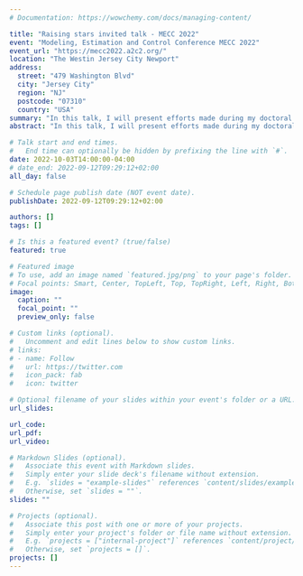 ```yaml
---
# Documentation: https://wowchemy.com/docs/managing-content/

title: "Raising stars invited talk - MECC 2022"
event: "Modeling, Estimation and Control Conference MECC 2022"
event_url: "https://mecc2022.a2c2.org/"
location: "The Westin Jersey City Newport"
address: 
  street: "479 Washington Blvd"
  city: "Jersey City"
  region: "NJ"
  postcode: "07310"
  country: "USA"
summary: "In this talk, I will present efforts made during my doctoral research to reduce the computational complexity of model predictive control (MPC) implementations for robotic applications and reducing the engineering time required for its deployment."
abstract: "In this talk, I will present efforts made during my doctoral research to reduce the computational complexity of model predictive control (MPC) implementations for robotic applications and reducing the engineering time required for its deployment."

# Talk start and end times.
#   End time can optionally be hidden by prefixing the line with `#`.
date: 2022-10-03T14:00:00-04:00
# date_end: 2022-09-12T09:29:12+02:00
all_day: false

# Schedule page publish date (NOT event date).
publishDate: 2022-09-12T09:29:12+02:00

authors: []
tags: []

# Is this a featured event? (true/false)
featured: true

# Featured image
# To use, add an image named `featured.jpg/png` to your page's folder. 
# Focal points: Smart, Center, TopLeft, Top, TopRight, Left, Right, BottomLeft, Bottom, BottomRight.
image:
  caption: ""
  focal_point: ""
  preview_only: false

# Custom links (optional).
#   Uncomment and edit lines below to show custom links.
# links:
# - name: Follow
#   url: https://twitter.com
#   icon_pack: fab
#   icon: twitter

# Optional filename of your slides within your event's folder or a URL.
url_slides:

url_code:
url_pdf:
url_video:

# Markdown Slides (optional).
#   Associate this event with Markdown slides.
#   Simply enter your slide deck's filename without extension.
#   E.g. `slides = "example-slides"` references `content/slides/example-slides.md`.
#   Otherwise, set `slides = ""`.
slides: ""

# Projects (optional).
#   Associate this post with one or more of your projects.
#   Simply enter your project's folder or file name without extension.
#   E.g. `projects = ["internal-project"]` references `content/project/deep-learning/index.md`.
#   Otherwise, set `projects = []`.
projects: []
---
```


